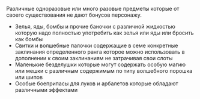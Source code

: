 Различные одноразовые или много разовые предметы которые от своего существования не дают бонусов персонажу.

- Зелья, яды, бомбы и прочие баночки с различной жидкостью которую надо полностью употребить как зелья или яды или бросить как бомбы
- Свитки и волшебные палочки содержащие в семе конкретные заклинания определенного ранга которое можно использовать в дополнении к своим заклинаниям не затрачивая свои слоты
- Маленькие безделушки которые могут содержать особую магию или мешки с различным содержимым по типу волшебного порошка или шипов
- Особые боеприпасы для луков и арбалетов которые обладают различными эффектами